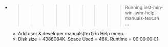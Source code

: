 * >>>>>>>>> Running inst-min-win-jwm-help-manuals-text.sh ...
  * Add user & developer manuals(text) in Help menu.
  * Disk size = 4388084K. Space Used = 48K. Runtime = 00:00:00:01.
